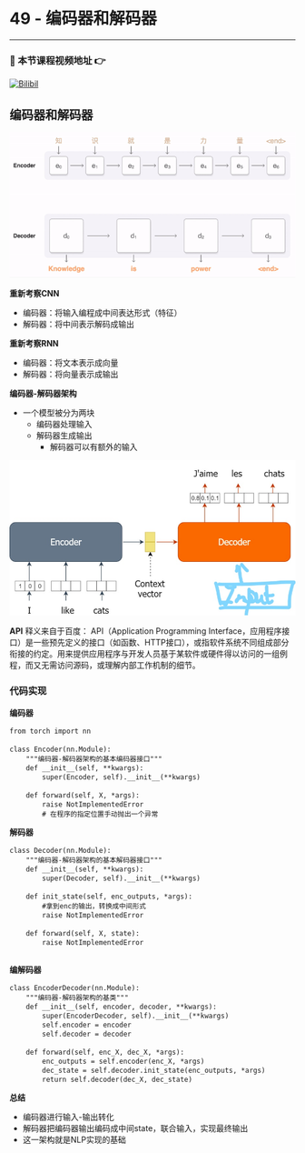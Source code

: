 # 49 - 编码器和解码器

---

### 🎦 本节课程视频地址 👉
[![Bilibil](https://i1.hdslb.com/bfs/archive/e6e6a431793630d37f11edc1f4f0c9453b175f1c.jpg@640w_400h_100Q_1c.webp)](https://www.bilibili.com/video/BV1c54y1E7YP)
## 编码器和解码器

![](\Images/049-01.gif)

**重新考察CNN**

- 编码器：将输入编程成中间表达形式（特征）
- 解码器：将中间表示解码成输出

**重新考察RNN**

- 编码器：将文本表示成向量
- 解码器：将向量表示成输出

**编码器-解码器架构**

- 一个模型被分为两块
  - 编码器处理输入
  - 解码器生成输出
    - 解码器可以有额外的输入

![](\Images/049-02（2）.jpg)

**API**
释义来自于百度：
API（Application Programming Interface，应用程序接口）是一些预先定义的接口（如函数、HTTP接口），或指软件系统不同组成部分衔接的约定。用来提供应用程序与开发人员基于某软件或硬件得以访问的一组例程，而又无需访问源码，或理解内部工作机制的细节。

### 代码实现

**编码器**

```
from torch import nn

class Encoder(nn.Module):
    """编码器-解码器架构的基本编码器接口"""
    def __init__(self, **kwargs):
        super(Encoder, self).__init__(**kwargs)

    def forward(self, X, *args):
        raise NotImplementedError
        # 在程序的指定位置手动抛出一个异常
```

**解码器**

```
class Decoder(nn.Module):
    """编码器-解码器架构的基本解码器接口"""
    def __init__(self, **kwargs):
        super(Decoder, self).__init__(**kwargs)

    def init_state(self, enc_outputs, *args):
        #拿到enc的输出，转换成中间形式
        raise NotImplementedError

    def forward(self, X, state):
        raise NotImplementedError
        
```

**编解码器**

```
class EncoderDecoder(nn.Module):
    """编码器-解码器架构的基类"""
    def __init__(self, encoder, decoder, **kwargs):
        super(EncoderDecoder, self).__init__(**kwargs)
        self.encoder = encoder
        self.decoder = decoder

    def forward(self, enc_X, dec_X, *args):
        enc_outputs = self.encoder(enc_X, *args)
        dec_state = self.decoder.init_state(enc_outputs, *args)
        return self.decoder(dec_X, dec_state)
```
**总结**
- 编码器进行输入-输出转化
- 解码器把编码器输出编码成中间state，联合输入，实现最终输出
- 这一架构就是NLP实现的基础